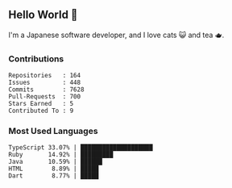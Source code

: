 ## Hello World 👋

I'm a Japanese software developer, and I love cats 😺 and tea 🫖.

### Contributions

    Repositories   : 164
    Issues         : 448
    Commits        : 7628
    Pull-Requests  : 700
    Stars Earned   : 5
    Contributed To : 9

### Most Used Languages

    TypeScript 33.07% | ████████████████████
    Ruby       14.92% | █████████
    Java       10.59% | ██████
    HTML        8.89% | █████
    Dart        8.77% | █████

